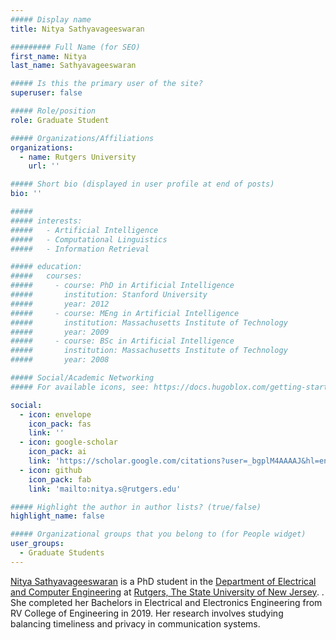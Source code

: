 ```yaml
---
##### Display name
title: Nitya Sathyavageeswaran

######### Full Name (for SEO)
first_name: Nitya
last_name: Sathyavageeswaran

##### Is this the primary user of the site?
superuser: false

##### Role/position
role: Graduate Student

##### Organizations/Affiliations
organizations:
  - name: Rutgers University
    url: ''

##### Short bio (displayed in user profile at end of posts)
bio: ''

#####
##### interests:
#####   - Artificial Intelligence
#####   - Computational Linguistics
#####   - Information Retrieval

##### education:
#####   courses:
#####     - course: PhD in Artificial Intelligence
#####       institution: Stanford University
#####       year: 2012
#####     - course: MEng in Artificial Intelligence
#####       institution: Massachusetts Institute of Technology
#####       year: 2009
#####     - course: BSc in Artificial Intelligence
#####       institution: Massachusetts Institute of Technology
#####       year: 2008

##### Social/Academic Networking
##### For available icons, see: https://docs.hugoblox.com/getting-started/page-builder/#icons

social:
  - icon: envelope
    icon_pack: fas
    link: ''
  - icon: google-scholar
    icon_pack: ai
    link: 'https://scholar.google.com/citations?user=_bgplM4AAAAJ&hl=en'
  - icon: github
    icon_pack: fab
    link: 'mailto:nitya.s@rutgers.edu'

##### Highlight the author in author lists? (true/false)
highlight_name: false

##### Organizational groups that you belong to (for People widget)
user_groups:
  - Graduate Students
---
```

[Nitya Sathyavageeswaran](https://nityas1997.github.io/) is a PhD student in the [Department of Electrical and Computer Engineering](https://www.ece.rutgers.edu/) at [Rutgers, The State University of New Jersey](https://www.rutgers.edu). 
. She completed her Bachelors in Electrical and Electronics Engineering from RV College of Engineering in 2019. Her research involves studying balancing timeliness and privacy in communication systems. 
